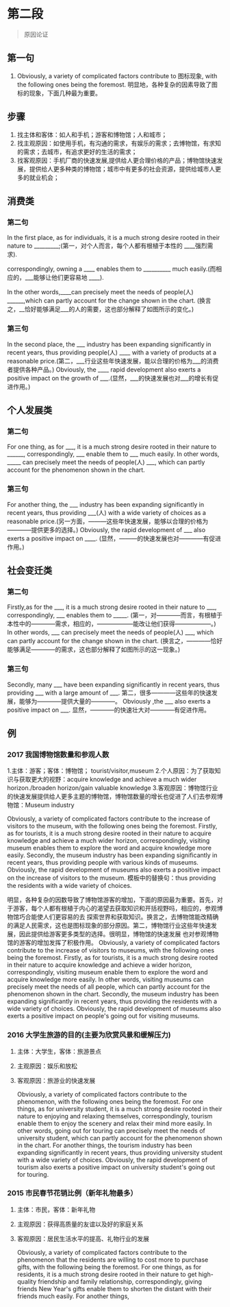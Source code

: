 # 第二段
>原因论证

## 第一句
1. Obviously, a variety of complicated factors contribute to 图标现象, with the following ones being the foremost.
明显地，各种复杂的因素导致了图标的现象，下面几种最为重要。

## 步骤
1. 找主体和客体：如人和手机；游客和博物馆；人和城市；
2. 找主观原因：如使用手机，有沟通的需求，有娱乐的需求；去博物馆，有求知的需求；去城市，有追求更好的生活的需求；
3. 找客观原因：手机厂商的快速发展,提供给人更合理价格的产品；博物馆快速发展，提供给人更多种类的博物馆；城市中有更多的社会资源，提供给城市人更多的就业机会；

## 消费类

### 第二句
In the first place, as for individuals, it is a much strong desire rooted in their nature to _________;(第一，对个人而言，每个人都有根植于本性的
____强烈需求).

correspondingly, owning a ____ enables them to __________ much easily.(而相应的，___能够让他们更容易地 ____).

In the other words,____can precisely meet the needs of people(人) ______,which can partly account for the change shown in the chart.
(换言之，__恰好能够满足___的人的需要，这也部分解释了如图所示的变化。)

### 第三句
In the second place, the ___ industry has been expanding significantly in recent years, thus providing people(人) ____ with a variety 
of products at a reasonable price.(第二，___行业这些年快速发展，能以合理的价格为___的消费者提供各种产品。)
Obviously, the ____ rapid development also exerts a positive impact on the growth of ___.(显然，___的快速发展也对___的增长有促进作用。)

## 个人发展类

### 第二句
For one thing, as for ___, it is a much strong desire rooted in their nature to ______,
correspondingly, ___ enable them to ___ much easily.
In other words, _____ can precisely meet the needs of people(人) ___, which can partly account for the phenomenon shown in the chart.

### 第三句
For another thing, the ___ industry has been expanding significantly in recent years, thus providing ___(人) with a wide variety of 
choices as a reasonable price.(另一方面，———这些年快速发展，能够以合理的价格为————提供更多的选择。)
Obviously, the rapid development of ___ also exerts a positive impact on ____. (显然，———的快速发展也对————有促进作用。)  

## 社会变迁类
### 第二句
Firstly,as for the ___, it is a much strong desire rooted in their nature to ___, correspondingly, ___ enables them to _____.
(第一，对————而言，有根植于本性中的————需求，相应的，——————能改让他们获得——————。) 
In other words, ___ can precisely meet the needs of people(人) ___, which can partly account for the change shown in the chart.
(换言之，————恰好能够满足————的需求，这也部分解释了如图所示的这一现象。)

### 第三句
Secondly, many ___ have been expanding significantly in recent years, thus providing ___ with a large amount of ___.
第二，很多————这些年的快速发展，能够为————提供大量的————。
Obviously ,the ___ also exerts a positive impact on ___.
显然，————的快速壮大对————有促进作用。
 
 
 
## 例
### 2017 我国博物馆数量和参观人数
1.主体：游客；客体：博物馆； tourist/visitor,museum
2.个人原因：为了获取知识与获取更大的视野：acquire knowledge and achieve a much wider horizon./broaden horizon/gain valuable knowledge
3.客观原因：博物馆行业的快速发展提供给人更多主题的博物馆，博物馆数量的增长也促进了人们去参观博物馆：Museum industry

   Obviously, a variety of complicated factors contribute to the increase of visitors to the museum, with the following ones being the foremost. 
Firstly, as for tourists, it is a much strong desire rooted in their nature to acquire knowledge and achieve a much wider horizon, correspondingly, 
visiting museum enables them to explore the word and acquire knowledge more easily. Secondly, the museum industry has been expanding significantly in 
recent years, thus providing people with various kinds of museums. Obviously, the rapid development of museums also exerts a positive impact on the increase 
of visitors to the museum.
模板中的替换句：thus providing the residents with a wide variety of choices.

   明显，各种复杂的因数导致了博物馆游客的增加，下面的原因最为重要。首先，对于游客，每个人都有根植于内心的渴望去获取知识和开括视野吗，相应的，参观博物馆巧合能使人们更容易的去
探索世界和获取知识。换言之，去博物馆能改精确的满足人民需求，这也是图标现象的部分原因。第二，博物馆行业这些年快速发展，因此提供给游客更多类型的选择。很明显，博物馆的快速发展
也对参观博物馆的游客的增加发挥了积极作用。
    Obviously, a variety of complicated factors contribute to the increase of visitors to museums, with the following ones being the foremost.
Firstly, as for tourists, it is a much strong desire rooted in their nature to acquire knowledge and achieve a wider horizon, correspondingly, 
visiting museum enable them to explore the word and acquire knowledge more easily. In other words, visiting museums can precisely meet the needs of 
all people, which can partly account for the phenomenon shown in the chart. Secondly, the museum industry has been expanding significantly in recent 
years, thus providing the residents with a wide variety of choices. Obviously, the rapid development of museums also exerts a positive impact on 
people's going out for visiting museums.


### 2016 大学生旅游的目的(主要为欣赏风景和缓解压力)
1. 主体：大学生，客体：旅游景点
2. 主观原因：娱乐和放松
3. 客观原因：旅游业的快速发展

   Obviously, a variety of complicated factors contribute to the phenomenon, with the following ones being the foremost.
For one things, as for university student, it is a much strong desire rooted in their nature to enjoying and relaxing themselves, correspondingly, 
tourism enable them to enjoy the scenery and relax their mind more easily. In other words, going out for touring can 
precisely meet the needs of university student, which can partly account for the phenomenon shown in the chart. For another things, 
the tourism industry has been expanding significantly in recent years, thus providing university student with a wide variety of 
choices. Obviously, the rapid development of tourism also exerts a positive impact on university student's going out for touring.

### 2015 市民春节花销比例（新年礼物最多）
1. 主体：市民，客体：新年礼物
2. 主观原因：获得高质量的友谊以及好的家庭关系
3. 客观原因：居民生活水平的提高、礼物行业的发展

   Obviously, a variety of complicated factors contribute to the phenomenon that the residents are willing to cost more to purchase gifts, 
with the following being the foremost. For one things, as for residents, it is a much strong desire rooted in their nature to get high-quality friendship 
and family relationship, correspondingly, giving friends New Year's gifts enable them to shorten the distant with their friends much easily.
For another things,  















